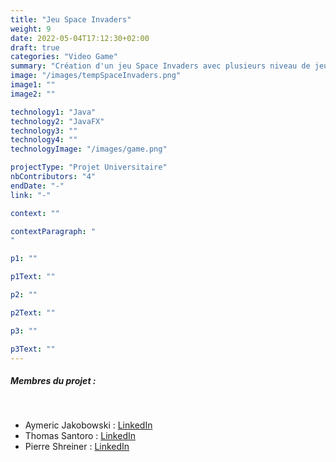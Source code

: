 ```yaml
---
title: "Jeu Space Invaders"
weight: 9
date: 2022-05-04T17:12:30+02:00
draft: true
categories: "Video Game"
summary: "Création d'un jeu Space Invaders avec plusieurs niveau de jeu en utilisant les patrons de conceptions."
image: "/images/tempSpaceInvaders.png"
image1: ""
image2: ""

technology1: "Java"
technology2: "JavaFX"
technology3: ""
technology4: ""
technologyImage: "/images/game.png"

projectType: "Projet Universitaire"
nbContributors: "4"
endDate: "-"
link: "-"

context: ""

contextParagraph: "
"

p1: ""

p1Text: ""

p2: ""

p2Text: ""

p3: ""

p3Text: ""
---
```


##### Membres du projet :
&nbsp;
- Aymeric Jakobowski : [LinkedIn](https://www.linkedin.com/in/aymeric-jakobowski/)
- Thomas Santoro : [LinkedIn](https://www.linkedin.com/in/thomas-santoro/)
- Pierre Shreiner : [LinkedIn](https://www.linkedin.com/in/pierre-schreiner/)